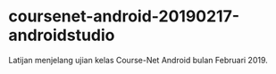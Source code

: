 # coursenet-android-20190217-androidstudio
Latijan menjelang ujian kelas Course-Net Android bulan Februari 2019.
